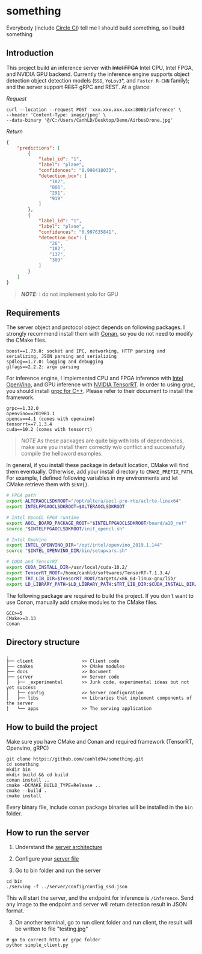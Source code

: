 # something

Everybody (include [Circle CI](https://twitter.com/circleci/status/951635852974854144?lang=en)) tell me I should build something, so I build something

## Introduction

This project build an inference server with ~~Intel FPGA~~ Intel CPU, Intel FPGA, and NVIDIA GPU backend. Currently the inference engine supports object detection object detection models (`SSD`, `YoLov3`*, and `Faster R-CNN` family); and the server support ~~REST~~ gRPC and REST. At a glance:

*Request*

```SH
curl --location --request POST 'xxx.xxx.xxx.xxx:8080/inference' \
--header 'Content-Type: image/jpeg' \
--data-binary '@/C:/Users/CanhLD/Desktop/Demo/AirbusDrone.jpg'
```

*Return*

```JSON
{
    "predictions": [
        {
            "label_id": "1",
            "label": "plane",
            "confidences": "0.998418033",
            "detection_box": [
                "182",
                "806",
                "291",
                "919"
            ]
        },
        {
            "label_id": "1",
            "label": "plane",
            "confidences": "0.997635841",
            "detection_box": [
                "26",
                "182",
                "137",
                "309"
            ]
        }
    ]
}
```

> **_NOTE:_**  I do not implement yolo for GPU

## Requirements

The server object and protocol object depends on following packages. I strongly recommend install them with [Conan](https://conan.io/), so you do not need to modify the CMake files.

```
boost==1.73.0: socket and IPC, networking, HTTP parsing and serializing, JSON parsing and serializing
spdlog==1.7.0: logging and debugging
glfags==2.2.2: argv parsing
```

For inference engine, I implemented CPU and FPGA inference with [Intel OpenVino](https://docs.openvinotoolkit.org/2019_R1.1/index.html), and GPU inference with [NVIDIA TensorRT](https://developer.nvidia.com/tensorrt). In order to using grpc, you should install [grpc for C++](https://grpc.io/docs/languages/cpp/quickstart/#install-grpc). Please refer to their document to install the framework.

```
grpc==1.32.0
openvino==2019R1.1
opencv==4.1 (comes with openvino)
tensorrt==7.1.3.4
cuda==10.2 (comes with tensorrt)
```

>*NOTE* As these packages are quite big with lots of dependencies, make sure you install them correctly w/o conflict and successfully compile the helloword examples.

In general, if you install these package in default location, CMake will find them eventually. Otherwise, add your install directory to `CMAKE_PREFIX_PATH`. For example, I defined following variables in my environments and let CMake retrieve them with `$ENV{}`.

```BASH
# FPGA path
export ALTERAOCLSDKROOT="/opt/altera/aocl-pro-rte/aclrte-linux64"
export INTELFPGAOCLSDKROOT=$ALTERAOCLSDKROOT

# Intel OpenCL FPGA runtime
export AOCL_BOARD_PACKAGE_ROOT="$INTELFPGAOCLSDKROOT/board/a10_ref"
source "$INTELFPGAOCLSDKROOT/init_opencl.sh"

# Intel OpeVino
export INTEL_OPENVINO_DIR="/opt/intel/openvino_2019.1.144"
source "$INTEL_OPENVINO_DIR/bin/setupvars.sh"

# CUDA and TensorRT
export CUDA_INSTALL_DIR=/usr/local/cuda-10.2/
export TensorRT_ROOT=/home/canhld/softwares/TensorRT-7.1.3.4/
export TRT_LIB_DIR=$TensorRT_ROOT/targets/x86_64-linux-gnu/lib/
export LD_LIBRARY_PATH=$LD_LIBRARY_PATH:$TRT_LIB_DIR:$CUDA_INSTALL_DIR/lib64/
```

The following package are required to build the project. If you don't want to use Conan, manually add cmake modules to the CMake files.

```
GCC>=5
CMake>=3.13
Conan
```

## Directory structure

```
.
├── client                  >> Client code
├── cmakes                  >> CMake modules
├── docs                    >> Document
├── server                  >> Server code
│   ├── _experimental       >> Junk code, experimental ideas but not yet success  
│   ├── config              >> Server configuration
│   ├── libs                >> Libraries that implement components of the server
│   └── apps                >> The serving application
```

## How to build the project

Make sure you have CMake and Conan and required framework (TensorRT, Openvino, gRPC)

```SH
git clone https://github.com/canhld94/something.git
cd something
mkdir bin
mkdir build && cd build
conan install ..
cmake -DCMAKE_BUILD_TYPE=Release ..
cmake --build .
cmake install
```

Every binary file, include conan package binaries will be installed in the `bin` folder.

## How to run the server

1. Understand the [server architecture](docs/dev/server.md)

2. Configure your [server file](server/config/README.md)

3. Go to bin folder and run the server

```SH
cd bin
./serving -f ../server/config/config_ssd.json
```

This will start the server, and the endpoint for inference is `/inference`. Send any image to the endpoint and server will return detection result in JSON format.

3. On another terminal, go to run client folder and run client, the result will be written to file "testing.jpg"

```SH
# go to correct http or grpc folder
python simple_client.py
```
